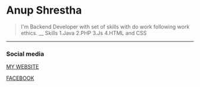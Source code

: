# Anup Shrestha

>I'm Backend Developer with set of skills with do work following work ethics.
__
Skills
1.Java
2.PHP
3.Js 
4.HTML and CSS
---

### Social media

[MY WEBSITE](anupshrestha.me "anupshrestha.me")

[FACEBOOK](https://www.facebook.com/anupshrestha11/ "facebook")

